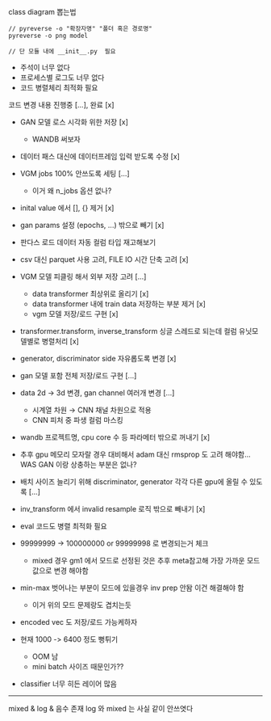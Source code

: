 class diagram 뽑는법
```
// pyreverse -o "확장자명" "폴더 혹은 경로명"
pyreverse -o png model 

// 단 모듈 내에 __init__.py  필요
```

- 주석이 너무 없다
- 프로세스별 로그도 너무 없다
- 코드 병렬체리 최적화 필요

코드 변경 내용
진행중 [...], 완료 [x]

- GAN 모델 로스 시각화 위한 저장 [x]
  - WANDB 써보자
- 데이터 패스 대신에 데이터프레임 입력 받도록 수정 [x]
- VGM jobs 100% 안쓰도록 세팅 [...]
  - 이거 왜 n_jobs 옵션 없나?
- inital value 에서 [], {} 제거 [x]
- gan params 설정 (epochs, ...) 밖으로 빼기 [x]
- 판다스 로드 데이터 자동 컬럼 타입 재고해보기
- csv 대신 parquet 사용 고려, FILE IO 시간 단축 고려 [x]
- VGM 모델 피클링 해서 외부 저장 고려 [...]
  - data transformer 최상위로 올리기 [x]
  - data transformer 내에 train data 저장하는 부분 제거 [x]
  - vgm 모델 저장/로드 구현 [x]
- transformer.transform, inverse_transform 싱글 스레드로 되는데 컬럼 유닛모델별로 병렬처리 [x]
- generator, discriminator side 자유롭도록 변경 [x]
- gan 모델 포함 전체 저장/로드 구현 [...]
- data 2d -> 3d 변경, gan channel 여러개 변경 [...]
  - 시계열 차원 → CNN 채널 차원으로 적용
  - CNN 피처 중 파생 컬럼 마스킹
- wandb 프로젝트명, cpu core 수 등 파라메터 밖으로 꺼내기 [x]
- 추후 gpu 메모리 모자랄 경우 대비해서 adam 대신 rmsprop 도 고려 해야함... WAS GAN 이랑 상충하는 부분은 없나?
- 배치 사이즈 늘리기 위해 discriminator, generator 각각 다른 gpu에 올릴 수 있도록 [...]
- inv_transform 에서 invalid resample 로직 밖으로 빼내기 [x]
- eval 코드도 병렬 최적화 필요
- 99999999 -> 100000000 or 99999998 로 변경되는거 체크
  - mixed 경우 gm1 에서 모드로 선정된 것은 추후 meta참고해 가장 가까운 모드값으로 변경 해야함
- min-max 벗어나는 부분이 모드에 있을경우 inv prep 안돰 이건 해결해야 함
  - 이거 위의 모드 문제랑도 겹치는듯
- encoded vec 도 저장/로드 가능케하자

- 현재 1000 -> 6400 정도 뻥튀기
  - OOM 남
  - mini batch 사이즈 때문인가??
- classifier 너무 히든 레이어 많음


---


mixed & log & 음수 존재
log 와 mixed 는 사실 같이 안쓰엿다